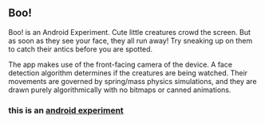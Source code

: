 ## Boo!

Boo! is an Android Experiment. Cute little creatures crowd the screen. But as soon as they see your face, they all run away! Try sneaking up on them to catch their antics before you are spotted.

The app makes use of the front-facing camera of the device. A face detection algorithm determines if the creatures are being watched. Their movements are governed by spring/mass physics simulations, and they are drawn purely algorithmically with no bitmaps or canned animations.
&nbsp;

### **this is an [android experiment](http://androidexperiments.com)**

&nbsp;
